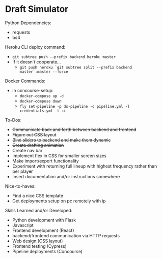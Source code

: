 # Draft Simulator

Python Dependencies:
* requests
* bs4

Heroku CLI deploy command:
* `git subtree push --prefix backend heroku master`
* If it doesn't cooperate...
    * ``git push heroku `git subtree split --prefix backend master`:master --force``

Docker Commands:
* in concourse-setup:
    * `docker-compose up -d`
    * `docker-compose down`
    * `fly set-pipeline -p ds-pipeline -c pipeline.yml -l credentials.yml -t ci`

To-Dos:
* ~~Communicate back and forth between backend and frontend~~
* ~~Figure out CSS layout~~
* ~~Bind sliders to backend and make them dynamic~~
* ~~Create drafting animation~~
* Create nav bar
* Implement flex in CSS for smaller screen sizes
* Make import/export functionality
* Experiment with returning full lineup with highest frequency rather than per player
* Insert documentation and/or instructions somewhere

Nice-to-haves:
* Find a nice CSS template
* Get deployments setup on pc remotely with ip

Skills Learned and/or Developed:
* Python development with Flask
* Javascript
* Frontend development (React)
* backend/frontend communication via HTTP requests
* Web design (CSS layout)
* Frontend testing (Cypress)
* Pipeline deployments (Concourse)
